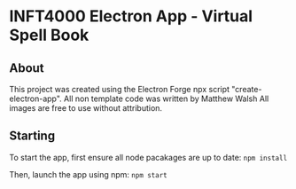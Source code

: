 # INFT4000 Electron App - Virtual Spell Book

## About
This project was created using the Electron Forge npx script "create-electron-app". All non template code was written by Matthew Walsh
All images are free to use without attribution.

## Starting
To start the app, first ensure all node pacakages are up to date:
`npm install`

Then, launch the app using npm:
`npm start`

